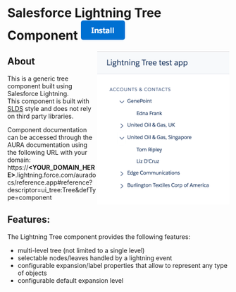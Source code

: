 # Salesforce Lightning Tree Component <a href="https://login.salesforce.com/packaging/installPackage.apexp?p0=04t0Y000000Pi6b"><img src="gfx/btn-install.png" width="100" alt="Install"></a>

<img src="screenshots/example-app.png" width="300" align="right"/>

## About
This is a generic tree component built using Salesforce Lightning.<br/>
This component is built with [SLDS](https://www.lightningdesignsystem.com/) style and does not rely on third party libraries.

Component documentation can be accessed through the AURA documentation using the following URL with your domain:<br/>
https://<b>&lt;YOUR_DOMAIN_HERE&gt;</b>.lightning.force.com/auradocs/reference.app#reference?descriptor=ui_tree:Tree&defType=component

## Features:
The Lightning Tree component provides the following features:
- multi-level tree (not limited to a single level)
- selectable nodes/leaves handled by a lightning event
- configurable expansion/label properties that allow to represent any type of objects
- configurable default expansion level
